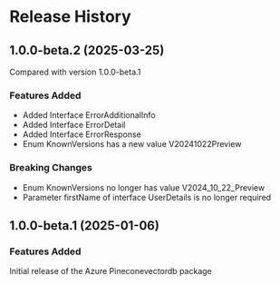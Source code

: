 # Release History
    
## 1.0.0-beta.2 (2025-03-25)
Compared with version 1.0.0-beta.1
    
### Features Added

  - Added Interface ErrorAdditionalInfo
  - Added Interface ErrorDetail
  - Added Interface ErrorResponse
  - Enum KnownVersions has a new value V20241022Preview

### Breaking Changes

  - Enum KnownVersions no longer has value V2024_10_22_Preview
  - Parameter firstName of interface UserDetails is no longer required
    
    
## 1.0.0-beta.1 (2025-01-06)

### Features Added

Initial release of the Azure Pineconevectordb package
